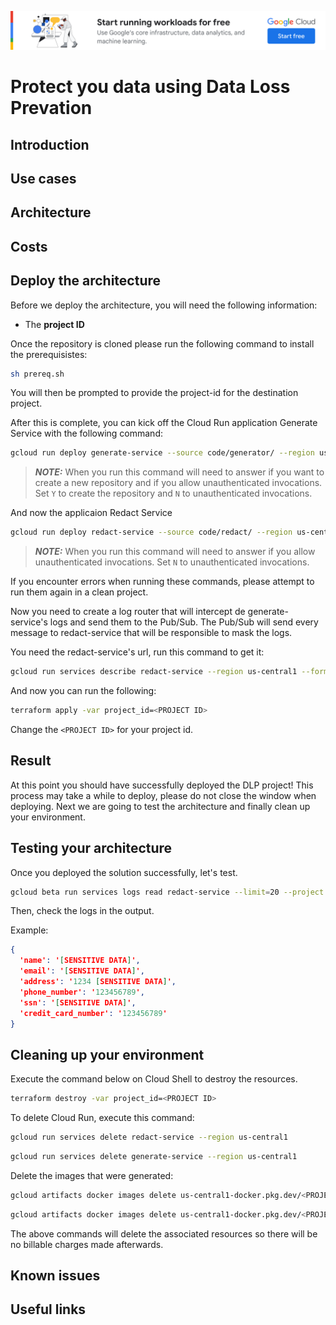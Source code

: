 [![banner](../banner.png)](https://cloud.google.com/?utm_source=github&utm_medium=referral&utm_campaign=GCP&utm_content=packages_repository_banner)
# Protect you data using Data Loss Prevation

## Introduction

## Use cases

## Architecture

## Costs

## Deploy the architecture

Before we deploy the architecture, you will need the following information:

* The **project ID**

Once the repository is cloned please run the following command to install the prerequisistes:

```sh
sh prereq.sh
```

You will then be prompted to provide the project-id for the destination project.

After this is complete, you can kick off the Cloud Run application Generate Service with the following command:

```sh
gcloud run deploy generate-service --source code/generator/ --region us-central1 --update-env-vars PROJECT_ID=<PROJECT ID>
```

> **_NOTE:_**  When you run this command will need to answer if you want to create a new repository and if you allow unauthenticated invocations. Set `Y` to create the repository and `N` to unauthenticated invocations.

And now the applicaion Redact Service

```sh
gcloud run deploy redact-service --source code/redact/ --region us-central1 --update-env-vars PROJECT_ID=<PROJECT ID>
```

> **_NOTE:_**  When you run this command will need to answer if you allow unauthenticated invocations. Set `N` to unauthenticated invocations.

If you encounter errors when running these commands, please attempt to run them again in a clean project.

Now you need to create a log router that will intercept de generate-service's logs and send them to the Pub/Sub. The Pub/Sub will send every message to redact-service that will be responsible to mask the logs.

You need the redact-service's url, run this command to get it:

```sh
gcloud run services describe redact-service --region us-central1 --format 'value(status.url)'
```

And now you can run the following:

```sh
terraform apply -var project_id=<PROJECT ID>
```

Change the `<PROJECT ID>` for your project id.

## Result

At this point you should have successfully deployed the DLP project! This process may take a while to deploy, please do not close the window when deploying. Next we are going to test the architecture and finally clean up your environment.

## Testing your architecture

Once you deployed the solution successfully, let's test.

```sh
gcloud beta run services logs read redact-service --limit=20 --project <PROJECT ID> --region us-central1
```

Then, check the logs in the output.

Example:

```json
{
  'name': '[SENSITIVE DATA]',
  'email': '[SENSITIVE DATA]',
  'address': '1234 [SENSITIVE DATA]',
  'phone_number': '123456789',
  'ssn': '[SENSITIVE DATA]',
  'credit_card_number': '123456789'
}
```

## Cleaning up your environment

Execute the command below on Cloud Shell to destroy the resources.

```sh
terraform destroy -var project_id=<PROJECT ID>
```

To delete Cloud Run, execute this command:

```sh
gcloud run services delete redact-service --region us-central1
```

```sh
gcloud run services delete generate-service --region us-central1
```

Delete the images that were generated:

```sh
gcloud artifacts docker images delete us-central1-docker.pkg.dev/<PROJECT ID>/cloud-run-source-deploy/generate-service
```

```sh
gcloud artifacts docker images delete us-central1-docker.pkg.dev/<PROJECT ID>/cloud-run-source-deploy/redact-service
```

The above commands will delete the associated resources so there will be no billable charges made afterwards.

## Known issues

## Useful links

